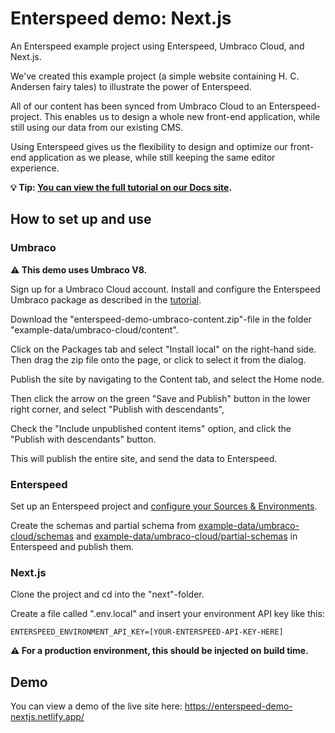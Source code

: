 # Enterspeed demo: Next.js
An Enterspeed example project using Enterspeed, Umbraco Cloud, and Next.js.

We've created this example project (a simple website containing H. C. Andersen fairy tales) to illustrate the power of Enterspeed.

All of our content has been synced from Umbraco Cloud to an Enterspeed-project. This enables us to design a whole new front-end application, while still using our data from our existing CMS.

Using Enterspeed gives us the flexibility to design and optimize our front-end application as we please, while still keeping the same editor experience.

**:bulb: Tip: [You can view the full tutorial on our Docs site](https://docs.enterspeed.com/examples/umbraco-cloud-nextjs/intro/ "You can view the full tutorial on our Docs site").**

## How to set up and use
### Umbraco
**:warning: This demo uses Umbraco V8.**

Sign up for a Umbraco Cloud account. Install and configure the Enterspeed Umbraco package as described in the [tutorial](https://docs.enterspeed.com/examples/umbraco-cloud-nextjs/intro/ "tutorial").

Download the "enterspeed-demo-umbraco-content.zip"-file in the folder "example-data/umbraco-cloud/content".

Click on the Packages tab and select "Install local" on the right-hand side. Then drag the zip file onto the page, or click to select it from the dialog.

Publish the site by navigating to the Content tab, and select the Home node. 

Then click the arrow on the green "Save and Publish" button in the lower right corner, and select "Publish with descendants", 

Check the "Include unpublished content items" option, and click the "Publish with descendants" button. 

This will publish the entire site, and send the data to Enterspeed.

### Enterspeed
Set up an Enterspeed project and [configure your Sources & Environments](https://docs.enterspeed.com/examples/umbraco-cloud-nextjs/sources-environments "Configure your Sources & Environments").

Create the schemas and partial schema from [example-data/umbraco-cloud/schemas](https://github.com/enterspeedhq/enterspeed-demo-nextjs/tree/master/example-data/umbraco-cloud/schemas) and [example-data/umbraco-cloud/partial-schemas](https://github.com/enterspeedhq/enterspeed-demo-nextjs/tree/master/example-data/umbraco-cloud/partial-schemas) in Enterspeed and publish them.

### Next.js
Clone the project and cd into the "next"-folder.

Create a file called ".env.local" and insert your environment API key like this:

`ENTERSPEED_ENVIRONMENT_API_KEY=[YOUR-ENTERSPEED-API-KEY-HERE]
`

**:warning: For a production environment, this should be injected on build time.**

## Demo
You can view a demo of the live site here: https://enterspeed-demo-nextjs.netlify.app/
